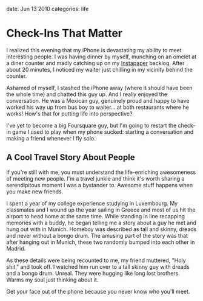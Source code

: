date: Jun 13 2010
categories: life

# Check-Ins That Matter

I realized this evening that my iPhone is devastating my ability to meet interesting people. I was having dinner by myself, munching on an omelet at a diner counter and madly catching up on my [Instapaper](http://www.instapaper.com) backlog. After about 20 minutes, I noticed my waiter just chilling in my vicinity behind the counter.

Ashamed of myself, I stashed the iPhone away (where it should have been the whole time) and chatted this guy up. And I really enjoyed the conversation. He was a Mexican guy, genuinely proud and happy to have worked his way up from bus boy to waiter... at both restaurants where he works! How's that for putting life into perspective?

I've yet to become a big Foursquare guy, but I'm going to restart the check-in game I used to play when my phone sucked: starting a conversation and making a friend whenever I fly solo.

## A Cool Travel Story About People

If you're still with me, you must understand the life-enriching awesomeness of meeting new people. I'm a travel junkie and think it's worth sharing a serendipitous moment I was a bystander to. Awesome stuff happens when you make new friends.

I spent a year of my college experience studying in Luxembourg. My classmates and I wound up the year sailing in Greece and most of us hit the airport to head home at the same time. While standing in line recapping memories with a buddy, he began telling me a story about a guy he met and hung out with in Munich. Homeboy was described as tall and skinny, dreads and never without a bongo drum. The amusing part of the story was that after hanging out in Munich, these two randomly bumped into each other in Madrid.

As these details were being recounted to me, my friend muttered, "Holy shit," and took off. I watched him run over to a tall skinny guy with dreads and a bongo drum. Unreal. They were hugging like long lost brothers. Warms my soul just thinking about it.

Get your face out of the phone because you never know who you'll meet.